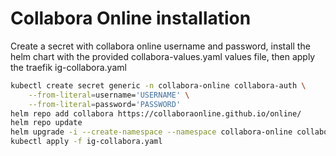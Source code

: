 # Collabora Online installation

Create a secret with collabora online username and password, install the helm chart with the provided collabora-values.yaml values file, then apply the traefik ig-collabora.yaml

```bash
kubectl create secret generic -n collabora-online collabora-auth \
    --from-literal=username='USERNAME' \
    --from-literal=password='PASSWORD'
helm repo add collabora https://collaboraonline.github.io/online/
helm repo update
helm upgrade -i --create-namespace --namespace collabora-online collabora-online collabora/collabora-online -f collabora-values.yaml
kubectl apply -f ig-collabora.yaml
```
